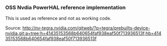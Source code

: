 ### OSS Nvdia PowerHAL reference implementation

This is used as reference and not as working code.

Source:
http://nv-tegra.nvidia.com/gitweb/?p=tegra/prebuilts-device-nvidia.git;a=tree;h=41435153568b640654faf938eaf50f713936513f;hb=41435153568b640654faf938eaf50f713936513f